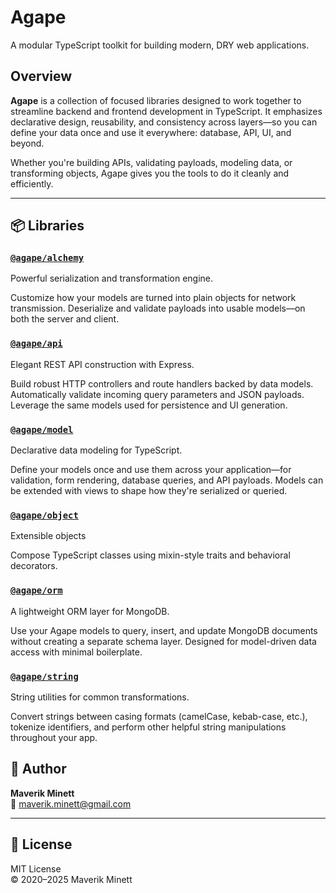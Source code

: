 # Agape

A modular TypeScript toolkit for building modern, DRY web applications.

## Overview

**Agape** is a collection of focused libraries designed to work together to streamline backend and frontend development 
in TypeScript. It emphasizes declarative design, reusability, and consistency across layers—so you can define your data 
once and use it everywhere: database, API, UI, and beyond.

Whether you're building APIs, validating payloads, modeling data, or transforming objects, Agape gives you the tools to
do it cleanly and efficiently.

---

## 📦 Libraries

### [`@agape/alchemy`](libs/agape/alchemy/README.md)
Powerful serialization and transformation engine.

Customize how your models are turned into plain objects for network transmission. Deserialize and validate payloads into
usable models—on both the server and client.

### [`@agape/api`](libs/agape/api/README.md)
Elegant REST API construction with Express.

Build robust HTTP controllers and route handlers backed by data models. Automatically validate incoming query parameters
and JSON payloads. Leverage the same models used for persistence and UI generation.


### [`@agape/model`](libs/agape/model/README.md)
Declarative data modeling for TypeScript.

Define your models once and use them across your application—for validation, form rendering, database queries, and API
payloads. Models can be extended with views to shape how they're serialized or queried.

### [`@agape/object`](libs/agape/object/README.md)
Extensible objects

Compose TypeScript classes using mixin-style traits and behavioral decorators.


### [`@agape/orm`](libs/agape/orm/README.md)
A lightweight ORM layer for MongoDB.

Use your Agape models to query, insert, and update MongoDB documents without creating a separate schema layer. Designed 
for model-driven data access with minimal boilerplate.

### [`@agape/string`](libs/agape/string/README.md)
String utilities for common transformations.

Convert strings between casing formats (camelCase, kebab-case, etc.), tokenize identifiers, and perform other helpful 
string manipulations throughout your app.


## 👤 Author

**Maverik Minett**  
📧 maverik.minett@gmail.com

---

## 📄  License

MIT License  
© 2020–2025 Maverik Minett
